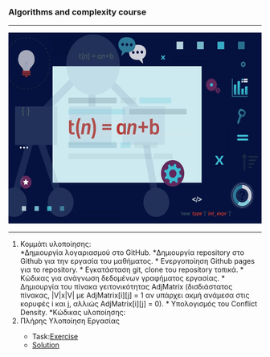 <html>
<body>
<h3>Algorithms and complexity course</h3>
<hr>
<img src="https://github.com/vasnastos/Page_Images/blob/master/algorithms.jpg?raw=true" width="1024" height="380"></img>
<hr>
  <ol>
    <li>Κομμάτι υλοποίησης:</li>
    *Δημιουργία λογαριασμού στο GitHub.
    *Δημιουργία repository στο Github για την εργασία του μαθήματος.
    * Ενεργοποίηση Github pages για το repository.
    * Εγκατάσταση git, clone του repository τοπικά.
    * Κώδικας για ανάγνωση δεδομένων γραφήματος εργασίας.
    * Δημιουργία του πίνακα γειτονικότητας AdjMatrix (δισδιάστατος πίνακας, |V|x|V| με AdjMatrix[i][j] = 1 αν υπάρχει ακμή ανάμεσα στις κορυφές i και j, αλλιώς AdjMatrix[i][j] = 0).
    * Υπολογισμός του Conflict Density.
    *Κώδικας υλοποίησης:
    <br>
   <li>Πλήρης Υλοποίηση Εργασίας</li>
    <ul>
<li>Task:<a href="https://github.com/vasnastos/Algorithms_and_complexity/blob/main/algo_complexity.pdf">Exercise</a></li>
<li><a href="">Solution</a></li>
</ul>
  </ol>
</body>
</html>
